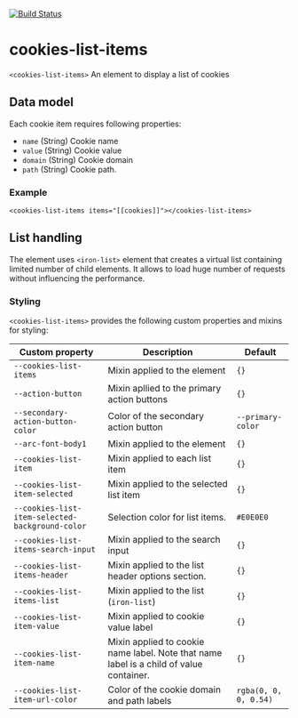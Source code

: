 [![Build Status](https://travis-ci.org/advanced-rest-client/cookies-list-items.svg?branch=stage)](https://travis-ci.org/advanced-rest-client/cookies-list-items)  

# cookies-list-items

`<cookies-list-items>` An element to display a list of cookies

## Data model
Each cookie item requires following properties:
-   `name` (String) Cookie name
-   `value` (String) Cookie value
-   `domain` (String) Cookie domain
-   `path` (String) Cookie path.


### Example

```
<cookies-list-items items="[[cookies]]"></cookies-list-items>
```

## List handling

The element uses `<iron-list>` element that creates a virtual list containing
limited number of child elements. It allows to load huge number of requests
without influencing the performance.

### Styling
`<cookies-list-items>` provides the following custom properties and mixins for styling:

Custom property | Description | Default
----------------|-------------|----------
`--cookies-list-items` | Mixin applied to the element | `{}`
`--action-button` | Mixin apllied to the primary action buttons | `{}`
`--secondary-action-button-color` | Color of the secondary action button | `--primary-color`
`--arc-font-body1` | Mixin applied to the element | `{}`
`--cookies-list-item` | Mixin applied to each list item | `{}`
`--cookies-list-item-selected` | Mixin applied to the selected list item | `{}`
`--cookies-list-item-selected-background-color` | Selection color for list items. | `#E0E0E0`
`--cookies-list-items-search-input` | Mixin applied to the search input | `{}`
`--cookies-list-items-header` | Mixin applied to the list header options section. | `{}`
`--cookies-list-items-list` | Mixin applied to the list (`iron-list`) | `{}`
`--cookies-list-item-value` | Mixin applied to cookie value label | `{}`
`--cookies-list-item-name` |  Mixin applied to cookie name label. Note that name label is a child of value container. | `{}`
`--cookies-list-item-url-color` | Color of the cookie domain and path labels | `rgba(0, 0, 0, 0.54)`

